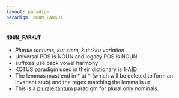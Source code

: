 ```yaml
---
layout: paradigm
paradigm: NOUN_FARKUT
---
```

### ` NOUN_FARKUT `

* _Plurale tantums, kut stem, kut :kku variation_
* Universal POS is NOUN and legacy POS is NOUN
* suffixes use back vowel harmony
* KOTUS paradigm used in their dictionary is 1-A|D
* The lemmas must end in * ut * (which will be deleted to form an invariant stub) and the regex matching the lemma is ` ut `
* This is a [plurale tantum](https://en.wikipedia.org/wiki/Plurale_tantum) paradigm for plural only nominals.
